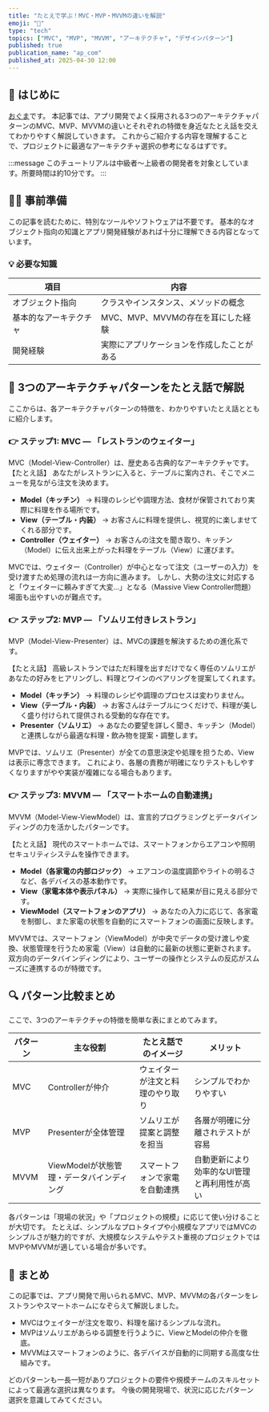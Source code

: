 ```yaml
---
title: "たとえで学ぶ！MVC・MVP・MVVMの違いを解説"
emoji: "📖"
type: "tech" 
topics: ["MVC", "MVP", "MVVM", "アーキテクチャ", "デザインパターン"]
published: true
publication_name: "ap_com"
published_at: 2025-04-30 12:00
---
```


## 🌟 はじめに

[おぐま](https://github.com/9mak)です。
本記事では、アプリ開発でよく採用される3つのアーキテクチャパターンのMVC、MVP、MVVMの違いとそれぞれの特徴を身近なたとえ話を交えてわかりやすく解説していきます。
これからご紹介する内容を理解することで、プロジェクトに最適なアーキテクチャ選択の参考になるはずです。

:::message
このチュートリアルは中級者〜上級者の開発者を対象としています。所要時間は約10分です。
:::

## 👷‍♂️ 事前準備

この記事を読むために、特別なツールやソフトウェアは不要です。
基本的なオブジェクト指向の知識とアプリ開発経験があれば十分に理解できる内容となっています。

### 💡 必要な知識

| 項目                   | 内容                                    |
| ---------------------- | --------------------------------------- |
| オブジェクト指向       | クラスやインスタンス、メソッドの概念     |
| 基本的なアーキテクチャ | MVC、MVP、MVVMの存在を耳にした経験       |
| 開発経験               | 実際にアプリケーションを作成したことがある |

## 📖 3つのアーキテクチャパターンをたとえ話で解説

ここからは、各アーキテクチャパターンの特徴を、わかりやすいたとえ話とともに紹介します。

### 👉 ステップ1: MVC ― 「レストランのウェイター」

MVC（Model-View-Controller）は、歴史ある古典的なアーキテクチャです。
【たとえ話】
あなたがレストランに入ると、テーブルに案内され、そこでメニューを見ながら注文を決めます。

- **Model（キッチン）**
  → 料理のレシピや調理方法、食材が保管されており実際に料理を作る場所です。
- **View（テーブル・内装）**
  → お客さんに料理を提供し、視覚的に楽しませてくれる部分です。
- **Controller（ウェイター）**
  → お客さんの注文を聞き取り、キッチン（Model）に伝え出来上がった料理をテーブル（View）に運びます。

MVCでは、ウェイター（Controller）が中心となって注文（ユーザーの入力）を受け渡すため処理の流れは一方向に進みます。
しかし、大勢の注文に対応すると「ウェイターに頼みすぎて大変…」となる（Massive View Controller問題）場面も出やすいのが難点です。

### 👉 ステップ2: MVP ― 「ソムリエ付きレストラン」

MVP（Model-View-Presenter）は、MVCの課題を解決するための進化系です。

【たとえ話】
高級レストランではただ料理を出すだけでなく専任のソムリエがあなたの好みをヒアリングし、料理とワインのペアリングを提案してくれます。

- **Model（キッチン）**
  → 料理のレシピや調理のプロセスは変わりません。
- **View（テーブル・内装）**
  → お客さんはテーブルにつくだけで、料理が美しく盛り付けられて提供される受動的な存在です。
- **Presenter（ソムリエ）**
  → あなたの要望を詳しく聞き、キッチン（Model）と連携しながら最適な料理・飲み物を提案・調整します。

MVPでは、ソムリエ（Presenter）が全ての意思決定や処理を担うため、Viewは表示に専念できます。
これにより、各層の責務が明確になりテストもしやすくなりますがやや実装が複雑になる場合もあります。

### 👉 ステップ3: MVVM ― 「スマートホームの自動連携」

MVVM（Model-View-ViewModel）は、宣言的プログラミングとデータバインディングの力を活かしたパターンです。

【たとえ話】
現代のスマートホームでは、スマートフォンからエアコンや照明セキュリティシステムを操作できます。

- **Model（各家電の内部ロジック）**
  → エアコンの温度調節やライトの明るさなど、各デバイスの基本動作です。
- **View（家電本体や表示パネル）**
  → 実際に操作して結果が目に見える部分です。
- **ViewModel（スマートフォンのアプリ）**
  → あなたの入力に応じて、各家電を制御し、また家電の状態を自動的にスマートフォンの画面に反映します。

MVVMでは、スマートフォン（ViewModel）が中央でデータの受け渡しや変換、状態管理を行うため家電（View）は自動的に最新の状態に更新されます。
双方向のデータバインディングにより、ユーザーの操作とシステムの反応がスムーズに連携するのが特徴です。

## 🔍 パターン比較まとめ

ここで、3つのアーキテクチャの特徴を簡単な表にまとめてみます。

| パターン | 主な役割                       | たとえ話でのイメージ                | メリット                               |
|----------|--------------------------------|-------------------------------------|----------------------------------------|
| MVC      | Controllerが仲介               | ウェイターが注文と料理のやり取り     | シンプルでわかりやすい                 |
| MVP      | Presenterが全体管理             | ソムリエが提案と調整を担当           | 各層が明確に分離されテストが容易      |
| MVVM     | ViewModelが状態管理・データバインディング | スマートフォンで家電を自動連携       | 自動更新により効率的なUI管理と再利用性が高い |

各パターンは「現場の状況」や「プロジェクトの規模」に応じて使い分けることが大切です。
たとえば、シンプルなプロトタイプや小規模なアプリではMVCのシンプルさが魅力的ですが、大規模なシステムやテスト重視のプロジェクトではMVPやMVVMが適している場合が多いです。

## 🎉 まとめ

この記事では、アプリ開発で用いられるMVC、MVP、MVVMの各パターンをレストランやスマートホームになぞらえて解説しました。

- MVCはウェイターが注文を取り、料理を届けるシンプルな流れ。
- MVPはソムリエがあらゆる調整を行うように、ViewとModelの仲介を徹底。
- MVVMはスマートフォンのように、各デバイスが自動的に同期する高度な仕組みです。

どのパターンも一長一短がありプロジェクトの要件や規模チームのスキルセットによって最適な選択は異なります。
今後の開発現場で、状況に応じたパターン選択を意識してみてください。
